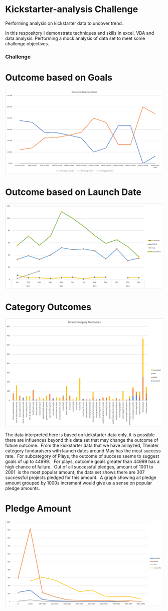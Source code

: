 # Kickstarter-analysis Challenge
Performing analysis on kickstarter data to uncover trend.

In this respository I demonstrate techniques and skills in excel, VBA and data analysis.  Performing a mock analysis of data set to meet some challenge objectives.  


### Challenge

# Outcome based on Goals
 ![goals](OutcomeBasedOnGoals.png)
 
# Outcome based on Launch Date
![Launch Date](OutcomeBasedOnLaunchDate.png)

# Category Outcomes
![Parent](ParentCategoryOutcomes.png)

The data interpreted here is based on kickstarter data only, it is possible there are influences beyond this data set that may change the outcome of future outcome.  From the kickstarter data that we have anlayzed, Theater category fundaraisers with launch dates around May has the most success rate.  For subcategory of Plays, the outcome of success seems to suggest goals of up to 44999.   For plays, outcome goals greater than 44999 has a high chance of failure.  Out of all successful pledges, amount of 1001 to 2001  is the most popular amount, the data set shows there are 307 successful projects pledged for this amount.  A graph showing all pledge amount grouped by 1000s increment would give us a sense on popular pledge amounts.  

# Pledge Amount
![PledgeAmount](PledgeAmount.png)
